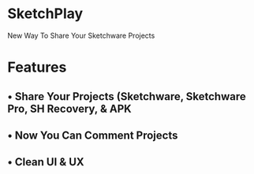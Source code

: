 # SketchPlay
New Way To Share Your Sketchware Projects

# Features
## • Share Your Projects (Sketchware, Sketchware Pro, SH Recovery, & APK
## • Now You Can Comment Projects
## • Clean UI & UX 
